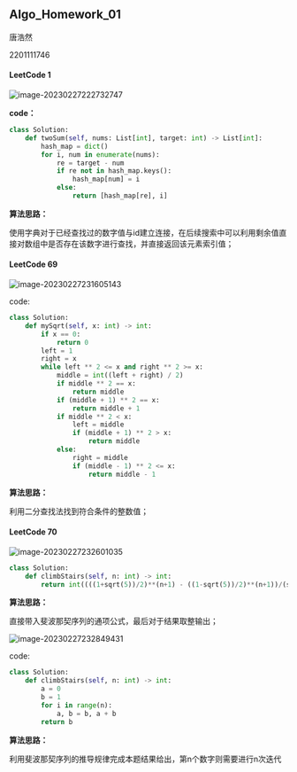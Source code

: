 ## AIgo_Homework_01

唐浩然 

2201111746



#### LeetCode 1

![image-20230227222732747](C:\Users\Tinker\AppData\Roaming\Typora\typora-user-images\image-20230227222732747.png)

**code：**

```python
class Solution:
    def twoSum(self, nums: List[int], target: int) -> List[int]:
        hash_map = dict()
        for i, num in enumerate(nums):
            re = target - num
            if re not in hash_map.keys():
                hash_map[num] = i
            else:
                return [hash_map[re], i]
```

**算法思路：**

使用字典对于已经查找过的数字值与id建立连接，在后续搜索中可以利用剩余值直接对数组中是否存在该数字进行查找，并直接返回该元素索引值；

#### LeetCode 69

![image-20230227231605143](C:\Users\Tinker\AppData\Roaming\Typora\typora-user-images\image-20230227231605143.png)

code:

```python
class Solution:
    def mySqrt(self, x: int) -> int:
        if x == 0:
            return 0
        left = 1
        right = x
        while left ** 2 <= x and right ** 2 >= x:
            middle = int((left + right) / 2)
            if middle ** 2 == x:
                return middle
            if (middle + 1) ** 2 == x:
                return middle + 1
            if middle ** 2 < x:
                left = middle
                if (middle + 1) ** 2 > x:
                    return middle
            else: 
                right = middle
                if (middle - 1) ** 2 <= x:
                    return middle - 1 
```

**算法思路：**

利用二分查找法找到符合条件的整数值；

#### LeetCode 70

![image-20230227232601035](C:\Users\Tinker\AppData\Roaming\Typora\typora-user-images\image-20230227232601035.png)

```python
class Solution:
    def climbStairs(self, n: int) -> int:
        return int((((1+sqrt(5))/2)**(n+1) - ((1-sqrt(5))/2)**(n+1))/(sqrt(5)))
```

**算法思路：**

直接带入斐波那契序列的通项公式，最后对于结果取整输出；

![image-20230227232849431](C:\Users\Tinker\AppData\Roaming\Typora\typora-user-images\image-20230227232849431.png)

code:

```python
class Solution:
    def climbStairs(self, n: int) -> int:
        a = 0
        b = 1
        for i in range(n):
            a, b = b, a + b
        return b
```

**算法思路：**

利用斐波那契序列的推导规律完成本题结果给出，第n个数字则需要进行n次迭代
